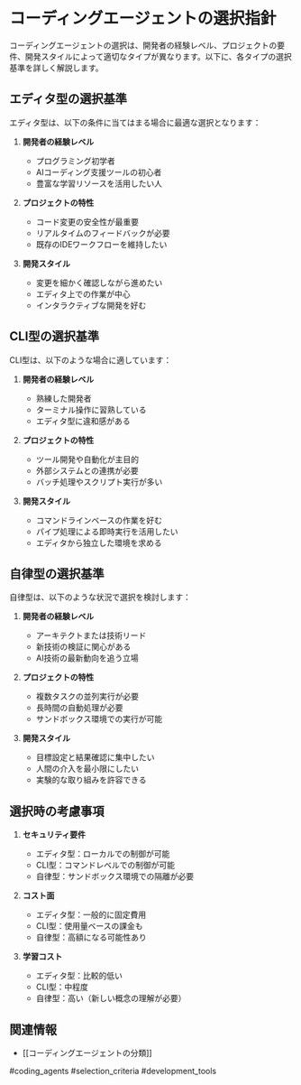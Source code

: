 # コーディングエージェントの選択指針

コーディングエージェントの選択は、開発者の経験レベル、プロジェクトの要件、開発スタイルによって適切なタイプが異なります。以下に、各タイプの選択基準を詳しく解説します。

## エディタ型の選択基準

エディタ型は、以下の条件に当てはまる場合に最適な選択となります：

1. **開発者の経験レベル**
   - プログラミング初学者
   - AIコーディング支援ツールの初心者
   - 豊富な学習リソースを活用したい人

2. **プロジェクトの特性**
   - コード変更の安全性が最重要
   - リアルタイムのフィードバックが必要
   - 既存のIDEワークフローを維持したい

3. **開発スタイル**
   - 変更を細かく確認しながら進めたい
   - エディタ上での作業が中心
   - インタラクティブな開発を好む

## CLI型の選択基準

CLI型は、以下のような場合に適しています：

1. **開発者の経験レベル**
   - 熟練した開発者
   - ターミナル操作に習熟している
   - エディタ型に違和感がある

2. **プロジェクトの特性**
   - ツール開発や自動化が主目的
   - 外部システムとの連携が必要
   - バッチ処理やスクリプト実行が多い

3. **開発スタイル**
   - コマンドラインベースの作業を好む
   - パイプ処理による即時実行を活用したい
   - エディタから独立した環境を求める

## 自律型の選択基準

自律型は、以下のような状況で選択を検討します：

1. **開発者の経験レベル**
   - アーキテクトまたは技術リード
   - 新技術の検証に関心がある
   - AI技術の最新動向を追う立場

2. **プロジェクトの特性**
   - 複数タスクの並列実行が必要
   - 長時間の自動処理が必要
   - サンドボックス環境での実行が可能

3. **開発スタイル**
   - 目標設定と結果確認に集中したい
   - 人間の介入を最小限にしたい
   - 実験的な取り組みを許容できる

## 選択時の考慮事項

1. **セキュリティ要件**
   - エディタ型：ローカルでの制御が可能
   - CLI型：コマンドレベルでの制御が可能
   - 自律型：サンドボックス環境での隔離が必要

2. **コスト面**
   - エディタ型：一般的に固定費用
   - CLI型：使用量ベースの課金も
   - 自律型：高額になる可能性あり

3. **学習コスト**
   - エディタ型：比較的低い
   - CLI型：中程度
   - 自律型：高い（新しい概念の理解が必要）

## 関連情報
- [[コーディングエージェントの分類]]

#coding_agents #selection_criteria #development_tools
